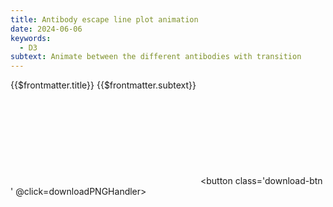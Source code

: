 ```yaml
---
title: Antibody escape line plot animation
date: 2024-06-06
keywords:
  - D3
subtext: Animate between the different antibodies with transition
---
```


<FigureTitle>{{$frontmatter.title}}</FigureTitle>
<SubtitleHeader>{{$frontmatter.subtext}}</SubtitleHeader>
<D3PlotContainer>
<svg ref='svgContainer'></svg>
</D3PlotContainer>
<button class='download-btn ' @click=downloadPNGHandler></button>

<script setup>
  import { ref, computed, watch, onMounted, watchEffect } from 'vue';
  import * as d3 from 'd3';
  import downloadPNG from '/components/downloadPNG.js';
  
  function downloadPNGHandler() {
    downloadPNG(svgContainer.value);
  }

  const dataset = ref(null);
  const svgContainer = ref(null);

  const width = 800;
  const height = 400;
  const marginTop = 40;
  const marginRight = 40;
  const marginBottom = 60;
  const marginLeft = 60;

  const innerWidth = width - marginLeft - marginRight;
  const innerHeight = height - marginTop - marginBottom;

  const dataFile = ref('https://raw.githubusercontent.com/dms-vep/Nipah_Malaysia_RBP_DMS/master/results/filtered_data/public_filtered/RBP_mutation_effects_antibody_escape.csv');

  /**
   * Asynchronously fetches data from a CSV file and processes it to create a dataset for visualization.
   * @returns {void}
   */
  async function fetchData() {
    // Fetch the CSV data
    const csv = await d3.csv(dataFile.value);

    // Process the CSV data into an array of objects
    const array = csv.map((d) => ({
      site: +d.site,
      wildtype: d.wildtype,
      mutant: d.mutant,
      escape: Math.max(0, +d.escape_mean),
      antibody: d.antibody,
    }));

    // Group the data by antibody, then by site, and calculate the mean escape value for each site
    const groups = d3.rollup(array, (v) => d3.mean(v, (d) => d.escape), (d) => d.antibody, (d) => d.site);

    // Convert the grouped data into a format suitable for visualization
    const antibodyData = Array.from(groups, ([antibody, siteData]) => ({
      antibody,
      sites: Array.from(siteData, ([site, escape]) => ({ site, escape })),
    }));

    // Set the dataset value to the processed data
    dataset.value = antibodyData;
  }

  // Call the fetchData function to fetch and process the data
  fetchData();

  /**
   * Computed property for the x-scale of the visualization.
   * @returns {d3.scaleLinear} The x-scale function.
   */
  const xScale = computed(() => {
    return d3.scaleLinear()
      .domain(d3.extent(dataset.value[0].sites, (d) => d.site))
      .range([marginLeft, width - marginRight]);
  });

  /**
   * Computed property for the x-axis generator of the visualization.
   * @returns {d3.axisBottom} The x-axis generator.
   */
  const xAxisGenerator = computed(() => {
    return d3.axisBottom().scale(xScale.value).tickSizeOuter(0);
  });

  /**
   * Computed property for the y-scale of the visualization.
   * @returns {d3.scaleLinear} The y-scale function.
   */
  const yScale = computed(() => {
    return d3.scaleLinear()
      .domain([d3.min(dataset.value, (d) => d3.min(d.sites, (s) => s.escape)), d3.max(dataset.value, (d) => d3.max(d.sites, (s) => s.escape))])
      .range([height - marginBottom, marginTop]);
  });

  /**
   * Computed property for the y-axis generator of the visualization.
   * @returns {d3.axisLeft} The y-axis generator.
   */
  const yAxisGenerator = computed(() => {
    return d3.axisLeft().scale(yScale.value).ticks(6).tickSizeOuter(0);
  });

  /**
   * Computed property for the line generator of the visualization.
   * @returns {d3.line} The line generator.
   */
  const lineGenerator = computed(() => {
    return d3.line()
      .x(d => xScale.value(d.site))
      .y(d => yScale.value(d.escape));
  });

  /**
   * Computed property for the array of points to be plotted in the visualization.
   * @returns {Array} The array of points, each represented as [x, y, antibody].
   */
  const points = computed(() => {
    return dataset.value.flatMap(d => d.sites.map(s => [xScale.value(s.site), yScale.value(s.escape), d.antibody]));
  });

  let svg;
  let path;
  let antibodies;
  let currentAntibodyIndex = -1;
  const loopInterval = 2000; // Adjust the interval duration as needed
  let antibodyText;

  onMounted(() => {
    svg = d3.select(svgContainer.value)
      .attr('viewBox', `0 0 ${width} ${height}`)
  });


  const colorScale = d3.scaleOrdinal().range(d3.schemeTableau10);

  function makeColorChart() {
    path = svg.append('g')
      .attr('fill', 'none')
      .attr('stroke-width', 1.75)
      .attr('stroke-linejoin', 'round')
      .attr('stroke-linecap', 'round')
      .selectAll('path')
      .data(dataset.value)
      .join('path')
      .attr('d', (d) => lineGenerator.value(d.sites))
      .attr('stroke', (d) => colorScale(d.antibody))
      .attr('mix-blend-mode', 'multiply');

    svg.append('g')
      .attr('transform', `translate(0, ${height-marginBottom})`)
      .call(xAxisGenerator.value)
      .attr('font-size', '15px')
      .call(g => g.selectAll('.domain').remove())
      .call(g => g.selectAll('.tick line').clone()
        .attr('y2', -height + marginBottom)
        .attr('stroke-opacity', 0.1))
      .call(g => g.append('text')
        .attr('x', width/2)
        .attr('y', marginBottom-20)
        .attr('font-size', '18px')
        .attr('fill', 'currentColor')
        .attr('text-anchor', 'middle')
        .text('Site'));

    svg.append('g')
      .attr('transform', `translate(${marginLeft}, 0)` )
      .call(yAxisGenerator.value)
      .attr('font-size', '15px')
      .call(d => d.selectAll('.domain').remove())
      .call(g => g.append('text')
        .attr('x', -height/2)
        .attr('y', -marginLeft + 20)
        .attr('font-size', '18px')
        .attr('transform', 'rotate(-90)')
        .attr('fill', 'currentColor')
        .attr('text-anchor', 'middle')
        .text('Mean Escape'));


    antibodyText = svg.append("text")
      .attr("x", width - marginRight)
      .attr("y", marginTop)
      .attr("text-anchor", "end")
      .attr('font-weight', 'bold')
      .attr("font-size", "18px")


    antibodies = dataset.value.map(d => d.antibody);
    startLoop();
  }

  /**
   * Starts a loop that updates the colors of the antibodies at a specified interval.
   */
  function startLoop() {
    setInterval(() => {
      currentAntibodyIndex = (currentAntibodyIndex + 1) % (antibodies.length + 1);
      updateColors();
    }, loopInterval);
  }

  /**
   * Updates the colors of the antibodies based on the current antibody index.
   */
  function updateColors() {
    if (currentAntibodyIndex === 0) {
      path.style("stroke", d => colorScale(d.antibody))
        .attr("stroke-width", 1.75);
    } else {
      const currentAntibody = antibodies[currentAntibodyIndex - 1];
      path.style("stroke", ({antibody: a}) => a === currentAntibody ? colorScale(a) : "#ddd")
        .attr("stroke-width", d => d.antibody === currentAntibody ? 2 : 1.75)
        .filter(({antibody: a}) => a === currentAntibody)
        .raise();
    }
    if (currentAntibodyIndex === 0) {
      antibodyText.text("");
    } else {
      const currentAntibody = antibodies[currentAntibodyIndex - 1];
      antibodyText.text(currentAntibody)
        .attr("fill", colorScale(currentAntibody));
    }
  }

  watchEffect(() => {
    if (dataset.value) {
      makeColorChart();
    }
  });
</script>
